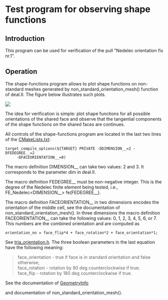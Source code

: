 <h1>Test program for observing shape functions</h1>

<h2> Introduction </h2>

This program can be used for verification of the pull "Nedelec orientation fix nr.1".

<h2> Operation </h2>

The shape-functions program allows to plot shape functions on non-standard meshes
generated by non_standard_orientation_mesh() function of deal.II.
The figure below illustrates such plots.

![][fig-shape-finctions]

The idea for verification is simple: plot shape functions for all possible
orientations of the shared face and observe that the tangential components 
of the shape functions on the shared faces are continues.

All controls of the shape-functions program are located in the last two lines of the 
[CMakeLists.txt](https://github.com/cembooks/toolbox/blob/main/shape-functions/CMakeLists.txt):

    target_compile_options(${TARGET} PRIVATE -DDIMENSION__=2 -DFEDEGREE__=2
         -DFACEORIENTATION__=0)

The macro definition DIMENSION__ can take two values: 2 and 3.  It corresponds to the parameter dim
in deal.II.

The macro definition FEDEGREE__ must be non-negative integer. This is the degree of the Nedelec
finite element being tested, i.e., FE_Nedelec<DIMENSION__> fe(FEDEGREE__).

The macro definition FACEORIENTATION__ in two dimensions encodes the orientation of the middle cell,
see the documentation of non_standard_orientation_mesh(). In three dimensions the macro definition
FACEORIENTATION__ can take the following values: 0, 1, 2, 3, 4, 5, 6, or 7. This numbers are
the combined orientation and are computed as

    orientation_no = face_flip*4 + face_rotation*2 + face_orientation*1;

See
[tria_orientation.h](https://github.com/dealii/dealii/blob/master/include/deal.II/grid/tria_orientation.h).
The three boolean parameters in the last equation have the following meaning:

>face_orientation - true if face is in standard orientation and false otherwise;  
>face_rotation - rotation by 90 deg counterclockwise if true;  
>face_flip - rotation by 180 deg counterclockwise if true.  

See the documentation of
[GeometryInfo<dim>](https://dealii.org/current/doxygen/deal.II/structGeometryInfo.html)

and documentation of non_standard_orientation_mesh().

[fig-shape-finctions]: doc/figure.svg

